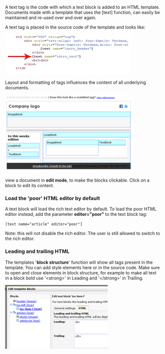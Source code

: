 A text tag is the code with which a text block is added to an HTML
template. Documents made with a template that uses the [text] function,
can easily be maintained and re-used over and over again.

A text tag is placed in the source code of the template and looks like:

![](../images/textblockcode.png)

Layout and formatting of tags influences the content of all underlying
documents.

![](../images/documentloop.png)

view a document in **edit mode**, to make the blocks clickable. Click on
a block to edit its content.

### Load the 'poor' HTML editor by default

A text block will load the rich text editor by default. To load the poor
HTML editor instead, add the parameter **editor="poor"** to the text
block tag:

`[text name="article" editor="poor"]`

Note: this will not disable the rich editor. The user is still allowed
to switch to the rich editor.

### Leading and trailing HTML

The templates '**block structure**' function will show all tags present
in the template. You can add style elements here or in the source code.
Make sure to open and close elements in block structure, for example to
make all text in a block bold use '\<strong\>' in Leading and
'\</strong\>' in Trailing.

![](../images/leadingtrailing.png)
